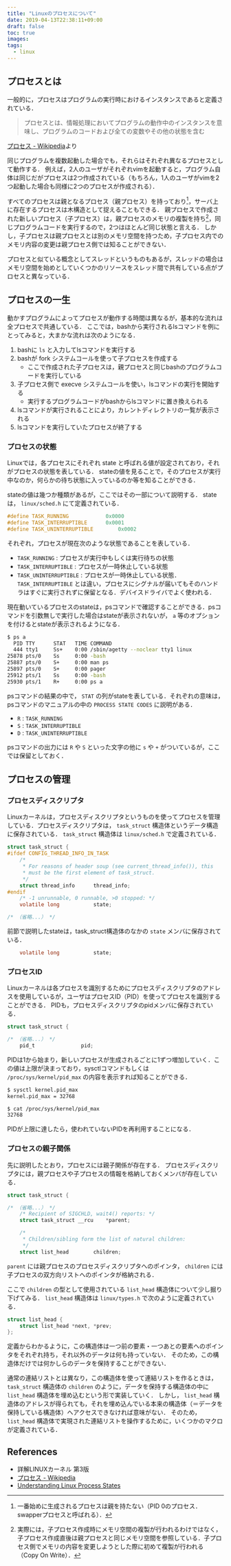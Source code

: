 ```yaml
---
title: "Linuxのプロセスについて"
date: 2019-04-13T22:38:11+09:00
draft: false
toc: true
images:
tags: 
  - linux
---
```


## プロセスとは
一般的に，プロセスはプログラムの実行時におけるインスタンスであると定義されている．

> プロセスとは、情報処理においてプログラムの動作中のインスタンスを意味し、プログラムのコードおよび全ての変数やその他の状態を含む

[プロセス - Wikipedia](https://ja.wikipedia.org/wiki/%E3%83%97%E3%83%AD%E3%82%BB%E3%82%B9)より

同じプログラムを複数起動した場合でも，それらはそれぞれ異なるプロセスとして動作する．
例えば，2人のユーザがそれぞれvimを起動すると，プログラム自体は同じだがプロセスは2つ作成されている（もちろん，1人のユーザがvimを2つ起動した場合も同様に2つのプロセスが作成される）．

すべてのプロセスは親となるプロセス（親プロセス）を持っており[^1]，サーバ上に存在するプロセスは木構造として捉えることもできる．
親プロセスで作成された新しいプロセス（子プロセス）は，親プロセスのメモリの複製を持ち[^2]，同じプログラムコードを実行するので，2つはほとんど同じ状態と言える．
しかし，子プロセスは親プロセスとは別のメモリ空間を持つため，子プロセス内でのメモリ内容の変更は親プロセス側では知ることができない．

プロセスと似ている概念としてスレッドというものもあるが，スレッドの場合はメモリ空間を始めとしていくつかのリソースをスレッド間で共有している点がプロセスと異なっている．

[^1]: 一番始めに生成されるプロセスは親を持たない（PID 0のプロセス．swapperプロセスと呼ばれる）．
[^2]: 実際には，子プロセス作成時にメモリ空間の複製が行われるわけではなく，子プロセス作成直後は親プロセスと同じメモリ空間を参照している．子プロセス側でメモリの内容を変更しようとした際に初めて複製が行われる（Copy On Write）．

## プロセスの一生
動かすプログラムによってプロセスが動作する時間は異なるが，基本的な流れは全プロセスで共通している．
ここでは，bashから実行されるlsコマンドを例にとってみると，大まかな流れは次のようになる．

1. bashに `ls` と入力してlsコマンドを実行する
1. bashが fork システムコールを使って子プロセスを作成する
    - ここで作成された子プロセスは，親プロセスと同じbashのプログラムコードを実行している
1. 子プロセス側で execve システムコールを使い，lsコマンドの実行を開始する
    - 実行するプログラムコードがbashからlsコマンドに置き換えられる
1. lsコマンドが実行されることにより，カレントディレクトリの一覧が表示される
1. lsコマンドを実行していたプロセスが終了する

### プロセスの状態

Linuxでは，各プロセスにそれぞれ state と呼ばれる値が設定されており，それがプロセスの状態を表している．
stateの値を見ることで，そのプロセスが実行中なのか，何らかの待ち状態に入っているのか等を知ることができる．

stateの値は幾つか種類があるが，ここではその一部について説明する．
stateは， `linux/sched.h` にて定義されている．
```c
#define TASK_RUNNING			0x0000
#define TASK_INTERRUPTIBLE		0x0001
#define TASK_UNINTERRUPTIBLE		0x0002
```

それぞれ，プロセスが現在次のような状態であることを表している．

* `TASK_RUNNING` : プロセスが実行中もしくは実行待ちの状態
* `TASK_INTERRUPTIBLE` : プロセスが一時休止している状態
* `TASK_UNINTERRUPTIBLE` :  プロセスが一時休止している状態． `TASK_INTERRUPTIBLE` とは違い，プロセスにシグナルが届いてもそのハンドラはすぐに実行されずに保留となる．デバイスドライバでよく使われる．

現在動いているプロセスのstateは，psコマンドで確認することができる．psコマンドを引数無しで実行した場合はstateが表示されないが， `a` 等のオプションを付けるとstateが表示されるようになる．
```sh
$ ps a
  PID TTY      STAT   TIME COMMAND
  444 tty1     Ss+    0:00 /sbin/agetty --noclear tty1 linux
25878 pts/0    Ss     0:00 -bash
25887 pts/0    S+     0:00 man ps
25897 pts/0    S+     0:00 pager
25912 pts/1    Ss     0:00 -bash
25930 pts/1    R+     0:00 ps a
```

psコマンドの結果の中で， `STAT` の列がstateを表している．それぞれの意味は，psコマンドのマニュアルの中の `PROCESS STATE CODES` に説明がある．

* `R` : `TASK_RUNNING`
* `S` : `TASK_INTERRUPTIBLE`
* `D` : `TASK_UNINTERRUPTIBLE`

psコマンドの出力には `R` や `S` といった文字の他に `s` や `+` がついているが，ここでは保留としておく．

## プロセスの管理
### プロセスディスクリプタ
Linuxカーネルは，プロセスディスクリプタというものを使ってプロセスを管理している．プロセスディスクリプタは， `task_struct` 構造体というデータ構造に保存されている．
`task_struct` 構造体は `linux/sched.h` で定義されている．

```c
struct task_struct {
#ifdef CONFIG_THREAD_INFO_IN_TASK
	/*
	 * For reasons of header soup (see current_thread_info()), this
	 * must be the first element of task_struct.
	 */
	struct thread_info		thread_info;
#endif
	/* -1 unrunnable, 0 runnable, >0 stopped: */
	volatile long			state;

/* （省略...） */
```

前節で説明したstateは，task_struct構造体のなかの `state` メンバに保存されている．
```c
	volatile long			state;
```

### プロセスID
Linuxカーネルは各プロセスを識別するためにプロセスディスクリプタのアドレスを使用しているが，ユーザはプロセスID（PID）を使ってプロセスを識別することができる．
PIDも，プロセスディスクリプタのpidメンバに保存されている．
```c
struct task_struct {

/* （省略...） */
	pid_t				pid;
```

PIDは1から始まり，新しいプロセスが生成されるごとに1ずつ増加していく．この値は上限が決まっており，sysctlコマンドもしくは `/proc/sys/kernel/pid_max` の内容を表示すれば知ることができる．
```sh
$ sysctl kernel.pid_max
kernel.pid_max = 32768

$ cat /proc/sys/kernel/pid_max
32768
```

PIDが上限に達したら，使われていないPIDを再利用することになる．

### プロセスの親子関係
先に説明したとおり，プロセスには親子関係が存在する．
プロセスディスクリプタには，親プロセスや子プロセスの情報を格納しておくメンバが存在している．
```c
struct task_struct {

/* （省略...） */
	/* Recipient of SIGCHLD, wait4() reports: */
	struct task_struct __rcu	*parent;

	/*
	 * Children/sibling form the list of natural children:
	 */
	struct list_head		children;
```

`parent` には親プロセスのプロセスディスクリプタへのポインタ， `children` には子プロセスの双方向リストへのポインタが格納される．

ここで `children` の型として使用されている `list_head` 構造体について少し掘り下げてみる．
`list_head` 構造体は `linux/types.h` で次のように定義されている．
```c
struct list_head {
	struct list_head *next, *prev;
};
```

定義からわかるように，この構造体は一つ前の要素・一つあとの要素へのポインタをそれぞれ持ち，それ以外のデータは何も持っていない．
そのため，この構造体だけでは何かしらのデータを保持することができない．

通常の連結リストとは異なり，この構造体を使って連結リストを作るときは， `task_struct` 構造体の `children` のように，データを保持する構造体の中に `list_head` 構造体を埋め込むという形で実装していく．
しかし， `list_head` 構造体のアドレスが得られても，それを埋め込んでいる本来の構造体（＝データを保持している構造体）へアクセスできなければ意味がない．
そのため， `list_head` 構造体で実現された連結リストを操作するために，いくつかのマクロが定義されている．

## References
* 詳解LINUXカーネル 第3版
* [プロセス - Wikipedia](https://ja.wikipedia.org/wiki/%E3%83%97%E3%83%AD%E3%82%BB%E3%82%B9)
* [Understanding Linux Process States](https://access.redhat.com/sites/default/files/attachments/processstates_20120831.pdf)
